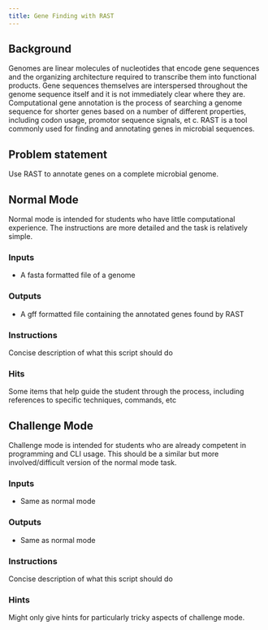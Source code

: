 ```yaml
---
title: Gene Finding with RAST
---
```


## Background

Genomes are linear molecules of nucleotides that encode gene sequences and the
organizing architecture required to transcribe them into functional products.
Gene sequences themselves are interspersed throughout the genome sequence itself
and it is not immediately clear where they are. Computational gene annotation is
the process of searching a genome sequence for shorter genes based on a number of
different properties, including codon usage, promotor sequence signals, et c.
RAST is a tool commonly used for finding and annotating genes in microbial sequences.

## Problem statement

Use RAST to annotate genes on a complete microbial genome.

## Normal Mode

Normal mode is intended for students who have little computational experience. The
instructions are more detailed and the task is relatively simple.

### Inputs

* A fasta formatted file of a genome

### Outputs

* A gff formatted file containing the annotated genes found by RAST

### Instructions

Concise description of what this script should do

### Hits

Some items that help guide the student through the process, including
references to specific techniques, commands, etc

## Challenge Mode

Challenge mode is intended for students who are already competent in programming
and CLI usage. This should be a similar but more involved/difficult version of
the normal mode task.

### Inputs

* Same as normal mode

### Outputs

* Same as normal mode

### Instructions

Concise description of what this script should do

### Hints

Might only give hints for particularly tricky aspects of challenge mode.
